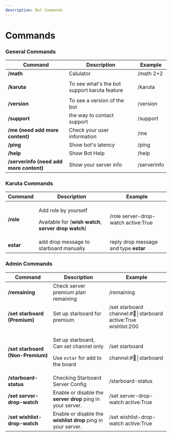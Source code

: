 ```yaml
---
description: Bot Commands
---
```


# Commands

### General Commands

| Command                                              | Description                                  | Example     |
| ---------------------------------------------------- | -------------------------------------------- | ----------- |
| **/math**                                            | Calulator                                    | /math 2+2   |
| <p><strong>/karuta</strong><br><strong></strong></p> | To see what's the bot support karuta feature | /karuta     |
| **/version**                                         | To see a version of the bot                  | /version    |
| **/support**                                         | the way to contact support                   | /support    |
| **/me (need add more content)**                      | Check your user information                  | /me         |
| **/ping**                                            | Show bot's latency                           | /ping       |
| **/help**                                            | Show Bot Help                                | /help       |
| **/serverinfo (need add more content)**              | Show your server info                        | /serverinfo |

### Karuta Commands

| Command   | Description                                                                                                       | Example                               |
| --------- | ----------------------------------------------------------------------------------------------------------------- | ------------------------------------- |
| **/role** | <p>Add role by yourself</p><p>Available for (<strong>wish watch</strong>, <strong>server drop watch</strong>)</p> | /role server-drop-watch active:True   |
| **estar** | add drop message to starboard manually                                                                            | reply drop message and type **estar** |

### Admin Commands

| Command                          | Description                                                                                     | Example                                                       |
| -------------------------------- | ----------------------------------------------------------------------------------------------- | ------------------------------------------------------------- |
| **/remaining**                   | Check server premium plan remaining                                                             | /remaining                                                    |
| **/set starboard (Premium)**     | Set up starboard for premium                                                                    | /set starboard channel:#🌟│starboard active:True wishlist:200 |
| **/set starboard (Non-Premium)** | <p>Set up starboard, Can set channel only</p><p>Use <code>estar</code> for add to the board</p> | <p>/set starboard </p><p>channel:#🌟│starboard </p>           |
| **/starboard-status**            | Checking Starboard Server Config                                                                | /starboard-status                                             |
| **/set server-drop-watch**       | Enable or disable the **server drop** ping in your server.                                      | /set server-drop-watch active:True                            |
| /**set wishlist-drop-watch**     | Enable or disable the **wishlist drop** ping in your server.                                    | /set wishlist-drop-watch active:True                          |

